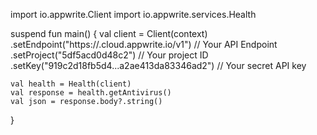 import io.appwrite.Client
import io.appwrite.services.Health

suspend fun main() {
    val client = Client(context)
      .setEndpoint("https://<REGION>.cloud.appwrite.io/v1") // Your API Endpoint
      .setProject("5df5acd0d48c2") // Your project ID
      .setKey("919c2d18fb5d4...a2ae413da83346ad2") // Your secret API key

    val health = Health(client)
    val response = health.getAntivirus()
    val json = response.body?.string()
}